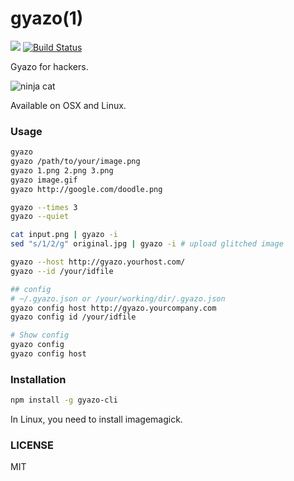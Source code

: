 # gyazo(1)
[![](http://img.shields.io/npm/v/gyazo-cli.svg)](https://npmjs.org/package/gyazo-cli) [![Build Status](https://travis-ci.org/uiureo/gyazo-cli.svg?branch=master)](https://travis-ci.org/uiureo/gyazo-cli)

Gyazo for hackers.


![ninja cat](http://i.gyazo.com/4127de4be736f098edf9492f6cdf4925.gif)

Available on OSX and Linux.

### Usage

``` bash
gyazo
gyazo /path/to/your/image.png
gyazo 1.png 2.png 3.png
gyazo image.gif
gyazo http://google.com/doodle.png

gyazo --times 3
gyazo --quiet

cat input.png | gyazo -i
sed "s/1/2/g" original.jpg | gyazo -i # upload glitched image

gyazo --host http://gyazo.yourhost.com/
gyazo --id /your/idfile

## config
# ~/.gyazo.json or /your/working/dir/.gyazo.json
gyazo config host http://gyazo.yourcompany.com
gyazo config id /your/idfile

# Show config
gyazo config
gyazo config host
```

### Installation
``` bash
npm install -g gyazo-cli
```

In Linux, you need to install imagemagick.

### LICENSE
MIT
